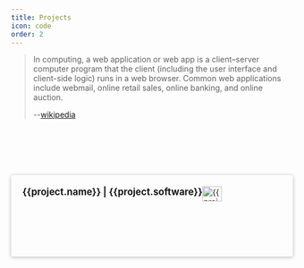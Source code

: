 ```yaml
---
title: Projects
icon: code
order: 2
---
```



<blockquote>
    <p>In computing, a web application or web app is a client–server computer program that the client
        (including the user interface and client-side logic) runs in a web browser. Common web
        applications include webmail, online retail sales, online banking, and online auction.</p>
    <p>--<a href="https://en.wikipedia.org/wiki/Web_application" target="_blank">wikipedia</a></p>
</blockquote>

<div class="row">
  <div class="col-sm-4 portfolio-item flex-container flex-item-left" itemscope itemtype="https://schema.org/SoftwareApplication" v-for= "(project, index) in projects">
      <div class="appTitle">
          <span itemprop="name">{{project.name}}</span> | <span class="blue"
              itemprop="operatingSystem">{{project.software}}</span>
      </div>
      <link itemprop="applicationCategory" :href="project.schema" />
      <a :href="project.link" class="portfolio-link" target="_blank">
          <img :src="project.img" class="img-responsive"
              alt="{{project.altText}}">
      </a>
  </div>
</div>

<script>
  export default {
    data: () => ({
        projects: [
            {
                name: "CatchThatBus",
                software: "Browser",
                schema: "https://schema.org/DeveloperApplication",
                link: "https://m.catchthatbus.com",
                img: "/img/portfolio/catchthatbus.gif",
                altText: "Book Malaysia and Singapore Bus Ticket Online | CatchThatBus"
            },
            {
                name: "Trokka Attraction",
                software: "Browser",
                schema: "https://schema.org/DeveloperApplication",
                link: "https://m.trokka.com/attraction",
                img: "/img/portfolio/trokka.gif",
                altText: "Trokka.com | Book Attractions and Tours for Your Next Holiday"
            },
            {
                name: "CatchThatBus APP",
                software: "IOS APP",
                schema: "https://schema.org/DeveloperApplication",
                link: "https://apps.apple.com/my/app/catchthatbus/id1025824078",
                img: "https://is1-ssl.mzstatic.com/image/thumb/Purple113/v4/ad/b9/3b/adb93b8f-08b6-ac23-8f9e-906f7b2529c2/pr_source.png/230x0w.png",
                altText: "Book Malaysia and Singapore Bus Ticket Online | CatchThatBus"
            },
            {
                name: "klang Sentral",
                software: "Browser",
                schema: "https://schema.org/DeveloperApplication",
                link: "https://klangsentral.com/#/",
                img: "/img/portfolio/klang.gif",
                altText: "Book Malaysia and Singapore Bus Ticket Online | klangsentral"
            },
            {
                name: "Command Line Dictionary",
                software: "TERMINAL",
                schema: "https://schema.org/DeveloperApplication",
                link: "https://github.com/heartstchr/dic",
                img: "/img/portfolio/dictionary.png",
                altText: "CLI for Dictionary"
            },
            {
                name: "Partner Dashboard Upstox",
                software: "Browser",
                schema: "https://schema.org/BusinessApplication",
                link: "https://upstox.com/sub-broker/",
                img: "/img/portfolio/partnerUpstox.png",
                altText: "Open a Sub-Broker account with Upstox"
            },
            {
                name: "Open Demat Account for Upstox",
                software: "Browser",
                schema: "https://schema.org/BusinessApplication",
                link: "https://upstox.com/open-demat-account/",
                img: "/img/portfolio/openDemat.png",
                altText: "Open a Demat Account Online - Demat Account Opening at Upstox"
            },
            {
                name: "CallMatrix",
                software: "Browser",
                schema: "https://schema.org/BusinessApplication",
                link: "https://www.callmatrix.io/",
                img: "/img/portfolio/callmatrix.png",
                altText: "CallMatrix - Call Intelligence, Marketing &amp; Analytics Platform"
            },
            {
                name: "Stock Market",
                software: "Browser",
                schema: "https://schema.org/BusinessApplication",
                link: "https://github.com/heartstchr/StockMarket",
                img: "/img/portfolio/stocks.png",
                altText: "Consuming socket data and plot realtime d3 graph"
            },
            {
                name: "Liqx App | Liqur delivery app",
                software: "Photoshop",
                schema: "https://schema.org/BusinessApplication",
                link: "https://www.behance.net/gallery/74532693/Liqx",
                img: "/img/portfolio/liqx.png",
                altText: "UI design for liqur delivery app"
            },
        ]
    })
  }
</script>
<style>
    .appTitle{
        margin-bottom:10px;
        font-size: 1.2em;
        font-weight: bold;
    }
    blockquote {
        margin-bottom:100px;
    }
    .portfolio-link img{
        width:50%;
    }
    .flex-item-left {
        padding: 10px;
        flex: 50%;
    }
    .portfolio-item {
        padding:20px;
        box-shadow: 0 1px 6px 0 #20212451;
        border-radius: 4px;
        margin-bottom: 30px;
    }
    .flex-container {
        display: flex;
        flex-direction: row;
    }

    /* Responsive layout - makes a one column layout instead of a two-column layout */
    @media (max-width: 800px) {
        .flex-container {
            flex-direction: column;
        }
    }
</style>